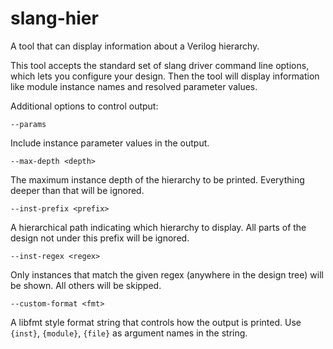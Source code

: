 slang-hier
==========
A tool that can display information about a Verilog hierarchy.

This tool accepts the standard set of slang driver command line options,
which lets you configure your design. Then the tool will display
information like module instance names and resolved parameter values.

Additional options to control output:

`--params`

Include instance parameter values in the output.

`--max-depth <depth>`

The maximum instance depth of the hierarchy to be printed.
Everything deeper than that will be ignored.

`--inst-prefix <prefix>`

A hierarchical path indicating which hierarchy to display.
All parts of the design not under this prefix will be ignored.

`--inst-regex <regex>`

Only instances that match the given regex (anywhere in the design tree)
will be shown. All others will be skipped.

`--custom-format <fmt>`

A libfmt style format string that controls how the output is printed.
Use `{inst}`, `{module}`, `{file}` as argument names in the string.
